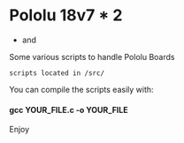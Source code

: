 # Pololu 18v7 * 2

- and

Some various scripts to handle Pololu Boards

```
scripts located in /src/
```

You can compile the scripts easily with:

#### gcc YOUR_FILE.c -o YOUR_FILE

Enjoy
